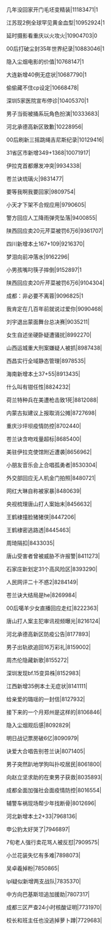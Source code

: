 几年没回家开门毛坯变精装|11183471|1

江苏现2例全球罕见黄金血型|10952924|1

延时摄影看重庆以火攻火|10904703|0

00后打破尘封35年世界纪录|10883046|1

隐入尘烟电影的价值|10768147|1

大连新增40例无症状|10687790|1

偷偷藏不住cp设定|10668478|

深圳5家医院宣布停诊|10405370|1

男子当街被捅系玩角色扮演|10333683|

河北承德高新区致歉|10228956|

00后刷新三摇跳绳吉尼斯纪录|10129416|

31省区市新增349+1368|10071917|

伊拉克首都爆发冲突|9934338|

苍兰诀琉璃火|9831477|

要等我啊我要回家|9809754|

小天才下架不合规应用|9790605|

警方回应人工降雨弹壳坠落|9400855|

陕西回应卖20元芹菜被罚6万6|9361707|

四川新增本土167+109|9216370|

梦泪向前冲落水|9162296|

小男孩嘴叼筷子摔倒|9152897|1

陕西回应卖20斤芹菜被罚6万6|9104304|

成都：非必要不离蓉|9096825|1

我肯定在几百年前就说过爱你|9090468|

刘宇退出蒙面舞台总决赛|9035211|

女生自述坐硬卧疑遭骚扰|8992270|

山西运城重大刑案嫌疑人被抓|8987438|

西昌实行全域静态管理|8978535|

海南新增本土37+55|8913435|

什么叫有钳任性|8824232|

荷兰特种兵在美遭枪击致1死|8812088|

内蒙古拟建议上报取消公摊|8727698|

重庆沙坪坝疫情防控|8702440|

苍兰诀含吻戏量超标|8685400|

美驻伊拉克使馆附近遭袭|8656962|

小朋友音乐会上合唱孤勇者|8530304|

外交部回应无人机金门拍照|8480721|

网红大琳自称被家暴|8480639|

央视梳理唐山打人案始末|8456632|

王鹤棣撞脸猪猪侠|8447206|

王鹤棣密逃路透|8445463|

周琦隔扣|8433035|

唐山受害者曾被威胁不许报警|8411273|

石家庄新划定31个高风险区|8393290|

人民网评二十不惑2|8284149|

苍兰诀大结局是he|8269984|

00后噶羊少女直播回应走红|8222363|

唐山打人案主犯审讯视频曝光|8216124|

河北承德高新区防疫公告|8177893|

男子出轨欲追回16万彩礼|8159002|

周杰伦隐藏新歌|8155272|

深圳发现bf.15变异株|8152983|

江西新增35例本土无症状|8141111|

给亲爱的璐瑶的一封信|8127932|

接下来的一个月郑州是这样的|8106846|

隐入尘烟观后感|8092829|

明日战记票房破6亿|8090979|

诀爱大合唱告别苍兰诀|8071405|

男子突然趴地学狗叫扑咬居民|8061800|

向赵立坚求助的在柬男子获救|8035893|

成都全面加强社会面疫情防控|8016554|

辅警车祸现场帮少年找断骨|8012696|

河北新增本土2+33|7968136|

申公豹太好哭了|7946897|

7旬老人强行卖花骂人被反怼|7909575|

小兰花装失忆有多难|7898073|

吴卓羲掉粉|7850865|

lpl疑似新增两支战队|7835370|

中方向巴基斯坦追加援助|7807317|

成都三区严查24小时核酸证明|7731970|

校长和班主任也没逃掉萝卜蹲|7729683|

